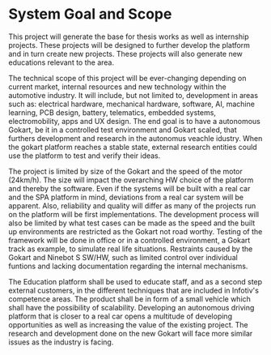 # System Goal and Scope
This project will generate the base for thesis works as well as internship projects. These projects will be designed to further develop the platform and in turn create new projects. These projects will also generate new educations relevant to the area.

The technical scope of this project will be ever-changing depending on current market, internal resources and new technology within the automotive industry. It will include, but not limited to, development in areas such as: electrical hardware, mechanical hardware, software, AI, machine learning, PCB design, battery, telematics, embedded systems, electromobility, apps and UX design.
The end goal is to have a autonomous Gokart, be it in a controlled test environment and Gokart scaled, that furthers development and research in the autonomus veachle idustry.
When the gokart platform reaches a stable state, external research entities could use the platform to test and verify their ideas.

The project is limited by size of the Gokart and the speed of the motor (24km/h). The size will impact the overarching HW choice of the platform and thereby the software. Even if the systems will be built with a real car and the SPA platform in mind, deviations from a real car system will be apparent. Also, reliability and quality will differ as many of the projects run on the platform will be first implementations. 
The development process will also be limited by what test cases can be made as the speed and the built up environments are restricted as the Gokart not road worthy. Testing of the framework will be done in office or in a controlled environment, a Gokart track as example, to simulate real life situations. 
Restraints caused by the Gokart and Ninebot S SW/HW, such as limited control over individual funtions and lacking documentation regarding the internal mechanisms.

The Education platform shall be used to educate staff, and as a second step external customers, in the different techniques that are included in Infotiv's competence areas. The product shall be in form of a small vehicle which shall have the possibility of scalability. Developing an autonomous driving platform that is closer to a real car opens a multitude of developing opportunities as well as increasing the value of the existing project. The research and development done on the new Gokart will face more similar issues as the industry is facing.